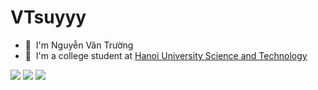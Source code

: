 # VTsuyyy
* 🌱 &nbsp;I'm Nguyễn Văn Trường
* 🏫 &nbsp;I'm a college student at [Hanoi University Science and Technology](https://www.hust.edu.vn/web/vi/home)
 <p align="center">
  <div>
   <img src="https://github-readme-stats.vercel.app/api?username=VTsuyyy&theme=tokyonight&show_icons=true" />
   <img src="https://github-readme-stats.vercel.app/api/top-langs/?username=anuraghazra&hide_progress=true" />
   <img src="http://github-readme-streak-stats.herokuapp.com?user=VTsuyyy" />
  <div/> 
</p>
